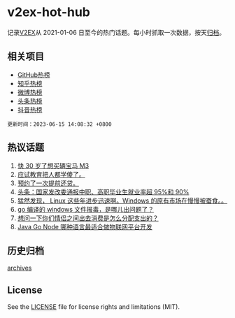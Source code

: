 # v2ex-hot-hub

 记录[V2EX](https://www.v2ex.com/)从 2021-01-06 日至今的热门话题。每小时抓取一次数据，按天[归档](archives)。
 
 ## 相关项目

- [GitHub热榜](https://github.com/snaildev/github-hot-hub)
- [知乎热榜](https://github.com/snaildev/zhihu-hot-hub)
- [微博热榜](https://github.com/snaildev/weibo-hot-hub)
- [头条热榜](https://github.com/snaildev/toutiao-hot-hub)
- [抖音热榜](https://github.com/snaildev/douyin-hot-hub)


 `更新时间：2023-06-15 14:08:32 +0800`

## 热议话题

1. [快 30 岁了想买辆宝马 M3](https://www.v2ex.com/t/948843)
1. [应试教育把人都学傻了。](https://www.v2ex.com/t/948819)
1. [预约了一次提前还贷。](https://www.v2ex.com/t/948858)
1. [头条：国家发改委通报中职、高职毕业生就业率超 95%和 90%](https://www.v2ex.com/t/948697)
1. [猛然发现， Linux 这些年进步迅速啊。Windows 的原有市场在慢慢被蚕食。。](https://www.v2ex.com/t/948683)
1. [go 编译的 windows 文件报毒，是哪儿出问题了？](https://www.v2ex.com/t/948678)
1. [想问一下你们情侣之间出去消费是怎么分配支出的？](https://www.v2ex.com/t/948861)
1. [Java Go Node 哪种语言最适合做物联网平台开发](https://www.v2ex.com/t/948663)

## 历史归档

[archives](archives)

## License

See the [LICENSE](LICENSE) file for license rights and limitations (MIT).
